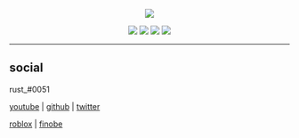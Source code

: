 <p align="center">
     <img src="https://raw.githubusercontent.com/rustMotherboard/rustmotherboard.github.io/master/images/site/website-header.png">
</p>

<p align="center">
    <img src=https://raw.githubusercontent.com/rustMotherboard/rustmotherboard.github.io/master/images/site/website-buttons0001.png>
    <img src=https://raw.githubusercontent.com/rustMotherboard/rustmotherboard.github.io/master/images/site/website-buttons0002.png>
    <img src=https://raw.githubusercontent.com/rustMotherboard/rustmotherboard.github.io/master/images/site/website-buttons0003.png>
    <img src=https://raw.githubusercontent.com/rustMotherboard/rustmotherboard.github.io/master/images/site/website-buttons0004.png>
</p>

---

## social

rust_#0051

[youtube](https://www.youtube.com/channel/UCsIo5NUwh_LsvnfE7OwKmg) | [github](https://github.com/rustMotherboard) | [twitter](https://twitter.com/rustMotherboard)

[roblox](https://www.roblox.com/users/58971301/profile) | [finobe](https://finobe.com/user/82445)